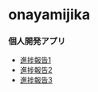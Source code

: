 # onayamijika
### 個人開発アプリ

- [進捗報告1](https://docs.google.com/presentation/d/1ErcSMmwz-674XfJYTtRT4F8eNZNHL2gjfDTsILgp5-k/edit#slide=id.g152fc1f29d6_2_0)
- [進捗報告2](https://docs.google.com/presentation/d/17zNw86vuc75FjwqsBLo-hv0tkq9GjNRTnzFfyJgUY_o/edit#slide=id.g152ff5f4a51_0_194)
- [進捗報告3](https://docs.google.com/presentation/d/1XbrTsIHvSzUC9geJhzD9cXDXP4uX9c2WzVjLTHiNhQ8/edit#slide=id.g152ff5f4a51_0_194)
